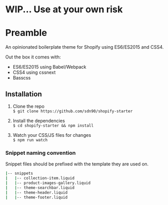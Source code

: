 # WIP... Use at your own risk
# Preamble
An opinionated boilerplate theme for Shopify using ES6/ES2015 and CSS4.

Out the box it comes with:

* ES6/ES2015 using Babel/Webpack
* CSS4 using cssnext
* Basscss
 
## Installation
1. Clone the repo  
`$ git clone https://github.com/sdn90/shopify-starter`

2. Install the dependencies  
`$ cd shopify-starter && npm install`

3. Watch your CSS/JS files for changes  
`$ npm run watch`


### Snippet naming convention
Snippet files should be prefixed with the template they are used on.

```bash
|-- snippets
|   |-- collection-item.liquid
|   |-- product-images-gallery.liquid
|   |-- theme-searchbar.liquid
|   |-- theme-header.liquid
|   |-- theme-footer.liquid
```